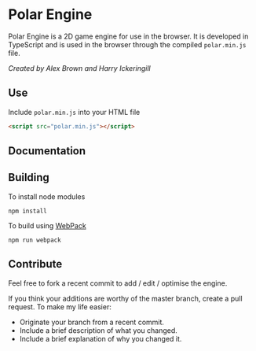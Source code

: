 # Polar Engine
Polar Engine is a 2D game engine for use in the browser. It is developed in TypeScript and is used in the browser through the compiled `polar.min.js` file.

*Created by Alex Brown and Harry Ickeringill*
## Use
Include `polar.min.js` into your HTML file
```html
<script src="polar.min.js"></script>
```

## Documentation

## Building
To install node modules
```
npm install
```
To build using [WebPack](https://webpack.js.org/)
```
npm run webpack
```

## Contribute
Feel free to fork a recent commit to add / edit / optimise the engine.

If you think your additions are worthy of the master branch, create a pull request.
To make my life easier:
- Originate your branch from a recent commit.
- Include a brief description of what you changed.
- Include a brief explanation of why you changed it.